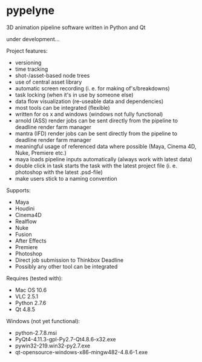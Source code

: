 # pypelyne

3D animation pipeline software written in Python and Qt

under development...

Project features:
- versioning
- time tracking
- shot-/asset-based node trees
- use of central asset library
- automatic screen recording (i. e. for making of's/breakdowns)
- task locking (when it's in use by someone else)
- data flow visualization (re-useable data and dependencies)
- most tools can be integrated (flexible)
- written for os x and windows (windows not fully functional)
- arnold (ASS) render jobs can be sent directly from the pipeline to deadline render farm manager
- mantra (IFD) render jobs can be sent directly from the pipeline to deadline render farm manager
- meaningful usage of referenced data where possible (Maya, Cinema 4D, Nuke, Premiere etc.)
- maya loads pipeline inputs automatically (always work with latest data)
- double click in task starts the task with the latest project file (i. e. photoshop with the latest .psd-file)
- make users stick to a naming convention

Supports:
- Maya
- Houdini
- Cinema4D
- Realflow
- Nuke
- Fusion
- After Effects
- Premiere
- Photoshop
- Direct job submission to Thinkbox Deadline
- Possibly any other tool can be integrated

Requires (tested with):

- Mac OS 10.6
- VLC 2.5.1
- Python 2.7.6
- Qt 4.8.5

Windows (not yet functional):

- python-2.7.8.msi
- PyQt4-4.11.3-gpl-Py2.7-Qt4.8.6-x32.exe
- pywin32-219.win32-py2.7.exe
- qt-opensource-windows-x86-mingw482-4.8.6-1.exe
